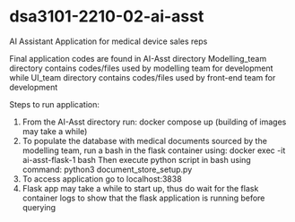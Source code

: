 # dsa3101-2210-02-ai-asst

AI Assistant Application for medical device sales reps

Final application codes are found in AI-Asst directory
Modelling_team directory contains codes/files used by modelling team for development
while UI_team directory contains codes/files used by front-end team for development

Steps to run application:
1) From the AI-Asst directory run: docker compose up (building of images may take a while)
2) To populate the database with medical documents sourced by the modelling team,
run a bash in the flask container using: docker exec -it ai-asst-flask-1 bash
Then execute python script in bash using command: python3 document_store_setup.py
3) To access application go to localhost:3838
4) Flask app may take a while to start up, thus do wait for the flask container logs to show that the flask application is running before querying